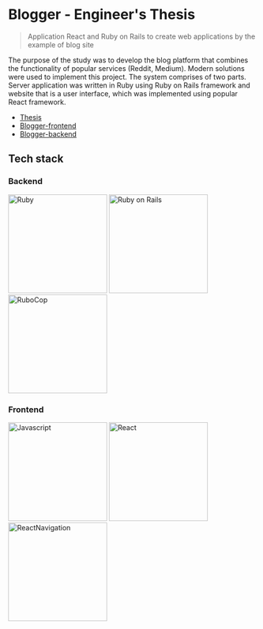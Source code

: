 #  Blogger - Engineer's Thesis
> Application React and Ruby on Rails to create web applications by the example of blog site

The purpose of the study was to develop the blog platform that combines the functionality of popular services (Reddit, Medium). Modern solutions were used to implement this project. The system comprises of two parts. Server application was written in Ruby using Ruby on Rails framework and website that is a user interface, which was implemented using popular React framework.

* [Thesis](https://github.com/0sk4r/thesis/blob/master/thesis.pdf)
* [Blogger-frontend](https://github.com/0sk4r/thesis-frontend)
* [Blogger-backend](https://github.com/0sk4r/thesis-backend)

## Tech stack

### Backend
<img src="https://upload.wikimedia.org/wikipedia/commons/thumb/7/73/Ruby_logo.svg/1920px-Ruby_logo.svg.png" alt="Ruby" width="200"/>
<img src="https://rubyonrails.org/images/rails-logo.svg" alt="Ruby on Rails" width="200"/>
<img src="https://raw.githubusercontent.com/rubocop-hq/rubocop/master/logo/rubo-logo-horizontal.png" alt="RuboCop" width="200"/>

### Frontend
<img src="https://upload.wikimedia.org/wikipedia/commons/thumb/9/99/Unofficial_JavaScript_logo_2.svg/1920px-Unofficial_JavaScript_logo_2.svg.png" alt="Javascript" width="200"/>
<img src="https://upload.wikimedia.org/wikipedia/commons/thumb/a/a7/React-icon.svg/2560px-React-icon.svg.png" alt="React" width="200"/>
<img src="https://reactnavigation.org/img/spiro.svg" alt="ReactNavigation" width="200"/>


